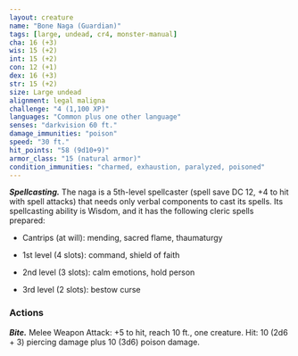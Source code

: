 ```yaml
---
layout: creature
name: "Bone Naga (Guardian)"
tags: [large, undead, cr4, monster-manual]
cha: 16 (+3)
wis: 15 (+2)
int: 15 (+2)
con: 12 (+1)
dex: 16 (+3)
str: 15 (+2)
size: Large undead
alignment: legal maligna
challenge: "4 (1,100 XP)"
languages: "Common plus one other language"
senses: "darkvision 60 ft."
damage_immunities: "poison"
speed: "30 ft."
hit_points: "58 (9d10+9)"
armor_class: "15 (natural armor)"
condition_immunities: "charmed, exhaustion, paralyzed, poisoned"
---
```


***Spellcasting.*** The naga is a 5th-level spellcaster (spell save DC 12, +4 to hit with spell attacks) that needs only verbal components to cast its spells. Its spellcasting ability is Wisdom, and it has the following cleric spells prepared:

* Cantrips (at will): mending, sacred flame, thaumaturgy

* 1st level (4 slots): command, shield of faith

* 2nd level (3 slots): calm emotions, hold person

* 3rd level (2 slots): bestow curse

### Actions

***Bite.*** Melee Weapon Attack: +5 to hit, reach 10 ft., one creature. Hit: 10 (2d6 + 3) piercing damage plus 10 (3d6) poison damage.